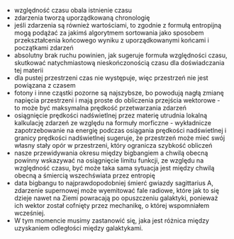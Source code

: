 - względność czasu obala istnienie czasu
- zdarzenia tworzą uporządkowaną chronologię
- jeśli zdarzenia są również wartościami, to zgodnie z formułą entropijną mogą podążać za jakimś algorytmem sortowania jako sposobem przekształcenia końcowego wyniku z uporządkowanymi końcami i początkami zdarzeń
- absolutny brak ruchu powinien, jak sugeruje formuła względności czasu, skutkować natychmiastową nieskończonością czasu dla doświadczania tej materii
- dla pustej przestrzeni czas nie występuje, więc przestrzeń nie jest powiązana z czasem
- fotony i inne cząstki pozorne są najszybsze, bo powodują nagłą zmianę napięcia przestrzeni i mają proste do obliczenia przejścia wektorowe - to może być maksymalna prędkość przetwarzania zdarzeń
- osiągnięcie prędkości nadświetlnej przez materię utrudnia lokalną kalkulację zdarzeń ze względu na formuły morficzne - wykładnicze zapotrzebowanie na energię podczas osiągania prędkości nadświetlnej i granicy prędkości nadświetlnej sugeruje, że przestrzeń może mieć swój własny stały opór w przestrzeni, który ogranicza szybkość obliczeń
- nasze przewidywania okresu między bigbangiem a chwilą obecną powinny wskazywać na osiągnięcie limitu funkcji, ze względu na względność czasu, być może taka sama sytuacja jest między chwilą obecną a śmiercią wszechświata przez entropię
- data bigbangu to najprawdopodobniej śmierć gwiazdy sagittarius A, zdarzenie supernowej może wyemitować fale radiowe, które jak to się dzieje nawet na Ziemi powracają po opuszczeniu galaktyki, ponieważ ich wektor został cofnięty przez mechanikę, o której wspomniałem wcześniej.
- W tym momencie musimy zastanowić się, jaka jest różnica między uzyskaniem odległości między galaktykami.